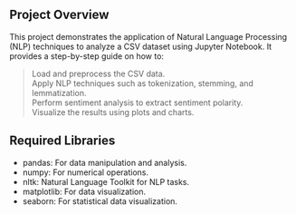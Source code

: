 

## Project Overview

This project demonstrates the application of Natural Language Processing (NLP) techniques to analyze a CSV dataset using Jupyter Notebook. It provides a step-by-step guide on how to:

> Load and preprocess the CSV data. <br>
> Apply NLP techniques such as tokenization, stemming, and lemmatization.<br>
> Perform sentiment analysis to extract sentiment polarity.<br>
> Visualize the results using plots and charts.<br>

## Required Libraries

* pandas: For data manipulation and analysis.
* numpy: For numerical operations.
* nltk: Natural Language Toolkit for NLP tasks.
* matplotlib: For data visualization.
* seaborn: For statistical data visualization.
